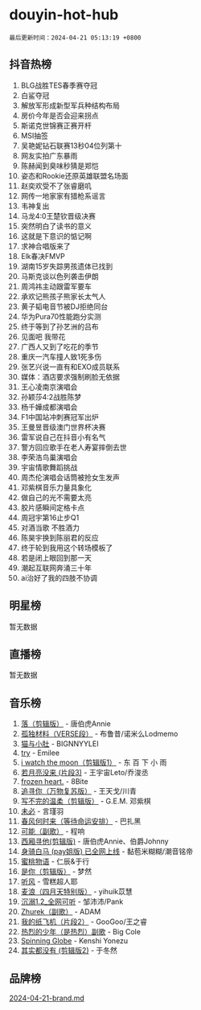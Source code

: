 # douyin-hot-hub

`最后更新时间：2024-04-21 05:13:19 +0800`

## 抖音热榜

1. BLG战胜TES春季赛夺冠
1. 白鲨夺冠
1. 解放军形成新型军兵种结构布局
1. 房价今年是否会迎来拐点
1. 斯诺克世锦赛正赛开杆
1. MSI抽签
1. 吴艳妮钻石联赛13秒04位列第十
1. 网友实拍广东暴雨
1. 陈赫闻到臭味秒猜是郑恺
1. 姿态和Rookie还原英雄联盟名场面
1. 赵奕欢受不了张睿磨叽
1. 网传一地家家有猎枪系谣言
1. 韦神复出
1. 马龙4:0王楚钦晋级决赛
1. 突然明白了读书的意义
1. 这就是下意识的惦记啊
1. 求神合唱版来了
1. Elk春决FMVP
1. 湖南15岁失踪男孩遗体已找到
1. 马斯克谈以色列袭击伊朗
1. 周鸿祎主动跟雷军要车
1. 承欢记熊孩子熊家长太气人
1. 黄子韬电音节被DJ拒绝同台
1. 华为Pura70性能跑分实测
1. 终于等到了孙艺洲的吕布
1. 见面吧 我带花
1. 广西人又到了吃花的季节
1. 重庆一汽车撞人致1死多伤
1. 张艺兴说一直有和EXO成员联系
1. 媒体：酒店要求强制刷脸无依据
1. 王心凌南京演唱会
1. 孙颖莎4:2战胜陈梦
1. 杨千嬅成都演唱会
1. F1中国站冲刺赛冠军出炉
1. 王曼昱晋级澳门世界杯决赛
1. 雷军说自己在抖音小有名气
1. 警方回应歌手在老人寿宴摔倒去世
1. 李荣浩鸟巢演唱会
1. 宇宙情歌舞蹈挑战
1. 周杰伦演唱会话筒被抢女生发声
1. 邓紫棋音乐力量具象化
1. 做自己的光不需要太亮
1. 胶片感瞬间定格卡点
1. 周冠宇第16止步Q1
1. 对酒当歌 不胜酒力
1. 陈昊宇换到陈丽君的反应
1. 终于轮到我用这个转场模板了
1. 若是闭上眼回到那一天
1. 潮起互联网奔涌三十年
1. ai治好了我的四肢不协调

## 明星榜

暂无数据

## 直播榜

暂无数据

## 音乐榜

1. [落（剪辑版）](https://sf5-hl-cdn-tos.douyinstatic.com/obj/tos-cn-ve-2774/o0h6HvN1BBbli9LtU3i5fQIleBQMF5Cg4TZmmC) - 唐伯虎Annie
1. [孤独材料（VERSE段）](https://sf5-hl-cdn-tos.douyinstatic.com/obj/tos-cn-ve-2774/ocX7glDNHYlwFeYrGQfBZoThtvPWy8tCCEBGKQ) - 布鲁昔/诺米么Lodmemo
1. [猫与小肚](https://sf5-hl-cdn-tos.douyinstatic.com/obj/tos-cn-ve-2774/osZeoClMECgK8DYl6VebABgbchEtPYQjZEnRtd) - BIGNNYYLEI
1. [try](https://sf5-hl-cdn-tos.douyinstatic.com/obj/tos-cn-ve-2774/oMCYLreazYIFEgVb1vQdrJnJTbe8DDfiCA6gKw) - Emilee
1. [i watch the moon（剪辑版1）](https://sf5-hl-cdn-tos.douyinstatic.com/obj/tos-cn-ve-2774/o0I9mSChzHZANMJIEBfkCQzzg6N5WAcVtqft9P) - 东 百 下 小 雨
1. [若月亮没来 (片段3)](https://sf5-hl-cdn-tos.douyinstatic.com/obj/tos-cn-ve-2774/okfyEUsGW1B1ovJi5JiN9IjvAT2lMwA054GoEB) - 王宇宙Leto/乔浚丞
1. [frozen heart.](https://sf3-cdn-tos.douyinstatic.com/obj/tos-cn-ve-2774/oIIWJfyjIACZA9zQMtnJ6hQQhFC4vhCupoRBsO) - 8Bite
1. [追寻你（万物复苏版）](https://sf6-cdn-tos.douyinstatic.com/obj/tos-cn-ve-2774/oYeAZJsbjIDit9APmBg8u6uDUQnHmoCf3gbo74) - 王天戈/川青
1. [写不完的温柔（剪辑版）](https://sf5-hl-cdn-tos.douyinstatic.com/obj/tos-cn-ve-2774/oYBzzZQJ233GfwkemJJffAIWgeIYrjZfWhHTcG) - G.E.M. 邓紫棋
1. [未必](https://sf5-hl-cdn-tos.douyinstatic.com/obj/tos-cn-ve-2774/ogntQMFnKQDZUgTCYuJgfLEtleYZZFxBQqhhFB) - 言瑾羽
1. [春风何时来（等待命运安排）](https://sf3-cdn-tos.douyinstatic.com/obj/tos-cn-ve-2774/oICBNbD3gelMfB4WgiD1KI2jQtXZE2FgHLwtsl) - 巴扎黑
1. [可能（副歌）](https://sf5-hl-cdn-tos.douyinstatic.com/obj/tos-cn-ve-2774/cde1731888894259b333569393c2fb51) - 程响
1. [西厢寻他(剪辑版)](https://sf6-cdn-tos.douyinstatic.com/obj/tos-cn-ve-2774/oUsAVfAQKlRNxEv5qxvIB8o5qmIWUcXbzJKJhw) - 唐伯虎Annie、伯爵Johnny
1. [身骑白马 (pay姐版) 已全网上线](https://sf3-cdn-tos.douyinstatic.com/obj/tos-cn-ve-2774/oQLO5ZgLsFkaDhdIIveF2zUCgfweY0gWaH4AQG) - 黏苞米糊糊/潮音铭帝
1. [蜜桃物语](https://sf3-cdn-tos.douyinstatic.com/obj/tos-cn-ve-2774/oIhOSCZtIACtYU4XQkngiW9kCBfVD1Fz9IYeqL) - 仁辰&于行
1. [是你（剪辑版）](https://sf5-hl-cdn-tos.douyinstatic.com/obj/tos-cn-ve-2774/46019dae783c4c969944217fe1cfafc4) - 梦然
1. [听风](https://sf5-hl-cdn-tos.douyinstatic.com/obj/tos-cn-ve-2774/oAPa3yDDDIZygYzQdBemCAIngcCeEARgbQDtJC) - 雪糕超人耶
1. [麦浪（四月天特别版）](https://sf5-hl-cdn-tos.douyinstatic.com/obj/tos-cn-ve-2774/26f5501a6547411fa3fbedc592fed0ad) - yihuik苡慧
1. [沉溺1.2_全网可听](https://sf5-hl-cdn-tos.douyinstatic.com/obj/tos-cn-ve-2774/ok2QoiBqsWAX9McZmWiI9gAB0EzwD4Xj6yfmtH) - 邹沛沛/Pank
1. [Zhurek（副歌）](https://sf6-cdn-tos.douyinstatic.com/obj/tos-cn-ve-2774/ooQm8FBZQDlf0btEYgVpCcSCQfrdJGBEKZYBGS) - ADAM
1. [我的纸飞机（片段2）](https://sf3-cdn-tos.douyinstatic.com/obj/tos-cn-ve-2774/oM2ZrKcg2CD5AeRB2gkeXOFB1IxAGJdZPazYHf) - GooGoo/王之睿
1. [热烈的少年（是热烈）副歌](https://sf5-hl-cdn-tos.douyinstatic.com/obj/tos-cn-ve-2774/owVNI0CLDAUMtSz6TEYvfFBFL4UDFFhLfgK8fa) - Big Cole
1. [Spinning Globe](https://sf3-cdn-tos.douyinstatic.com/obj/tos-cn-ve-2774/oAYhDobngQZXzvJaWpxueRR0jC4FZDexedXDYA) - Kenshi Yonezu
1. [其实都没有 (剪辑版2)](https://sf3-cdn-tos.douyinstatic.com/obj/tos-cn-ve-2774/oEBNQenHZtBhxYjGgUDQk0BCHTigQafgFlbQ7k) - 于冬然

## 品牌榜

[2024-04-21-brand.md](2024-04-21-brand.md)

